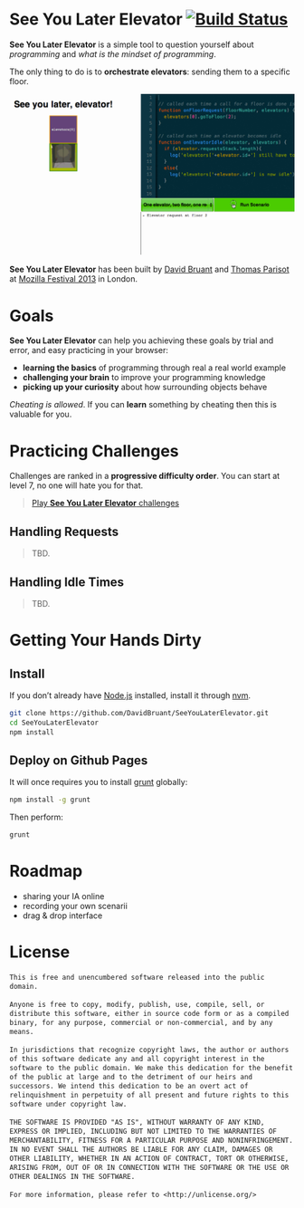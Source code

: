 # See You Later Elevator [![Build Status](https://travis-ci.org/oncletom/elevato.rs.svg?branch=master)](https://travis-ci.org/oncletom/elevato.rs)

**See You Later Elevator** is a simple tool to question yourself about *programming* and *what is the mindset of programming*.

The only thing to do is to **orchestrate elevators**: sending them to a specific floor.

[![Demo](media/demo.gif)](http://elevato.rs)

**See You Later Elevator** has been built by [David Bruant](https://twitter.com/DavidBruant) and [Thomas Parisot](https://oncletom.io) at [Mozilla Festival 2013](http://mozillafestival.org) in London.

# Goals

**See You Later Elevator** can help you achieving these goals by trial and error, and easy practicing in your browser:

- **learning the basics** of programming through real a real world example
- **challenging your brain** to improve your programming knowledge
- **picking up your curiosity** about how surrounding objects behave

*Cheating is allowed*. If you can **learn** something by cheating then this is valuable for you.

# Practicing Challenges

Challenges are ranked in a **progressive difficulty order**. You can start at level 7, no one will hate you for that.

> [Play **See You Later Elevator** challenges](http://elevato.rs)

## Handling Requests

> TBD.

## Handling Idle Times

> TBD.

# Getting Your Hands Dirty

## Install

If you don’t already have [Node.js](http://nodejs.org/) installed, install it through [nvm](https://github.com/creationix/nvm).

```bash
git clone https://github.com/DavidBruant/SeeYouLaterElevator.git
cd SeeYouLaterElevator
npm install
```

## Deploy on Github Pages

It will once requires you to install [grunt](http://gruntjs.com) globally:

```bash
npm install -g grunt
```

Then perform:

```bash
grunt
```

# Roadmap

- sharing your IA online
- recording your own scenarii
- drag & drop interface

# License

```
This is free and unencumbered software released into the public domain.

Anyone is free to copy, modify, publish, use, compile, sell, or
distribute this software, either in source code form or as a compiled
binary, for any purpose, commercial or non-commercial, and by any
means.

In jurisdictions that recognize copyright laws, the author or authors
of this software dedicate any and all copyright interest in the
software to the public domain. We make this dedication for the benefit
of the public at large and to the detriment of our heirs and
successors. We intend this dedication to be an overt act of
relinquishment in perpetuity of all present and future rights to this
software under copyright law.

THE SOFTWARE IS PROVIDED "AS IS", WITHOUT WARRANTY OF ANY KIND,
EXPRESS OR IMPLIED, INCLUDING BUT NOT LIMITED TO THE WARRANTIES OF
MERCHANTABILITY, FITNESS FOR A PARTICULAR PURPOSE AND NONINFRINGEMENT.
IN NO EVENT SHALL THE AUTHORS BE LIABLE FOR ANY CLAIM, DAMAGES OR
OTHER LIABILITY, WHETHER IN AN ACTION OF CONTRACT, TORT OR OTHERWISE,
ARISING FROM, OUT OF OR IN CONNECTION WITH THE SOFTWARE OR THE USE OR
OTHER DEALINGS IN THE SOFTWARE.

For more information, please refer to <http://unlicense.org/>
```
